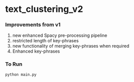 # text_clustering_v2
### Improvements from v1
 1. new enhanced Spacy pre-processing pipeline
 2. restricted length of key-phrases
 3. new functionality of merging key-phrases when required
 4. Enhanced key-phrases
 
### To Run
```bash
python main.py
```
